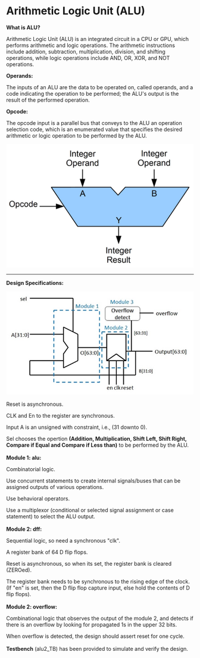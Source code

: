 # Arithmetic Logic Unit (ALU)

**What is ALU?**

Arithmetic Logic Unit (ALU) is an integrated circuit in a CPU or GPU, which performs arithmetic and logic operations. The arithmetic instructions include addition, subtraction, multiplication, division, and shifting operations, while logic operations include AND, OR, XOR, and NOT operations.

**Operands:**

The inputs of an ALU are the data to be operated on, called operands, and a code indicating the operation to be performed; the ALU's output is the result of the performed operation.

**Opcode:**

The opcode input is a parallel bus that conveys to the ALU an operation selection code, which is an enumerated value that specifies the desired arithmetic or logic operation to be performed by the ALU.

<img src="ALUBlock.jpg" width=600>

------------------------------------------------------------
**Design Specifications:**

<img src="ALU_VHDL.jpg">

Reset is asynchronous.

CLK and En to the register are synchronous.

Input A is an unsigned with constraint, i.e., (31 downto 0).

Sel chooses the opertion **(Addition, Multiplication, Shift Left, Shift Right, Compare if Equal and Compare if Less than)** to be performed by the ALU.
\
\
**Module 1: alu:**

Combinatorial logic.

Use concurrent statements to create internal signals/buses that can be assigned outputs of various operations.

Use behavioral operators.

Use a multiplexor (conditional or selected signal assignment or case statement) to select the ALU output.
\
\
**Module 2: dff:**

Sequential logic, so need a synchronous "clk".

A register bank of 64 D flip flops.

Reset is asynchronous, so when its set, the register bank is cleared (ZEROed).

The register bank needs to be synchronous to the rising edge of the clock.
(If "en" is set, then the D flip flop capture input, else hold the contents of D flip flops).
\
\
**Module 2: overflow:**

Combinational logic that observes the output of the module 2, and detects if there is an overflow by looking for propagated 1s in the upper 32 bits.

When overflow is detected, the design should assert reset for one cycle.
\
\
**Testbench** (alu2_TB) has been provided to simulate and verify the design.

